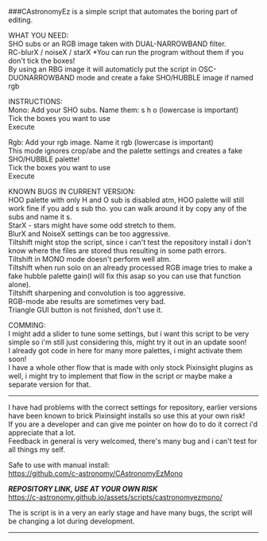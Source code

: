 ###CAstronomyEz is a simple script that automates the boring part of editing.
  
WHAT YOU NEED:  
SHO subs or an RGB image taken with DUAL-NARROWBAND filter.  
RC-blurX / noiseX / starX *You can run the program without them if you don't tick the boxes!  
By using an RBG image it will automaticly put the script in OSC-DUONARROWBAND mode and create a fake SHO/HUBBLE image if named rgb  
  
INSTRUCTIONS:  
Mono: Add your SHO subs. Name them: s h o (lowercase is important)  
Tick the boxes you want to use  
Execute  
  
Rgb: Add your rgb image. Name it rgb (lowercase is important)  
This mode ignores crop/abe and the palette settings and creates a fake SHO/HUBBLE palette!  
Tick the boxes you want to use  
Execute  
  
KNOWN BUGS IN CURRENT VERSION:  
HOO palette with only H and O sub is disabled atm, HOO palette will still work fine if you add s sub tho. you can walk around it by copy any of the subs and name it s.  
StarX - stars might have some odd stretch to them.  
BlurX and NoiseX settings can be too aggressive.  
Tiltshift might stop the script, since i can't test the repository install i don't know where the files are stored thus resulting in some path errors.  
Tiltshift in MONO mode doesn't perform well atm.  
Tiltshift when run solo on an already processed RGB image tries to make a fake hubble palette gain(I will fix this asap so you can use that function alone).  
Tiltshift sharpening and convolution is too aggressive.  
RGB-mode abe results are sometimes very bad.  
Triangle GUI button is not finished, don't use it.  
  
COMMING:  
I might add a slider to tune some settings, but i want this script to be very simple so i'm still just considering this, might try it out in an update soon!  
I already got code in here for many more palettes, i might activate them soon!  
I have a whole other flow that is made with only stock Pixinsight plugins as well, i might try to implement that flow in the script or maybe make a separate version for that.  
  
-------------------------------------------------------------------------------------------------------------------------------------------------  
  
I have had problems with the correct settings for repository, earlier versions have been known to brick Pixinsight installs so use this at your own risk!  
If you are a developer and can give me pointer on how do to do it correct i'd appreciate that a lot.  
Feedback in general is very welcomed, there's many bug and i can't test for all things my self.  
  
Safe to use with manual install:  
https://github.com/c-astronomy/CAstronomyEzMono    
  
***REPOSITORY LINK, USE AT YOUR OWN RISK***  
https://c-astronomy.github.io/assets/scripts/castronomyezmono/    
  
The is script is in a very an early stage and have many bugs, the script will be changing a lot during development.  
  
--------------------------------------------------------------------------------------------------------------------------------------------------
